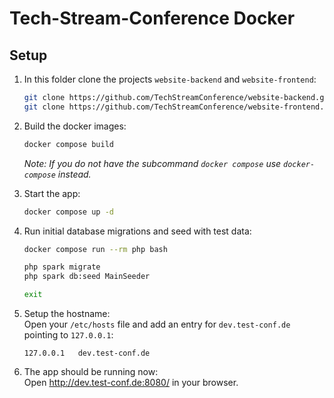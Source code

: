# Tech-Stream-Conference Docker

## Setup

1) In this folder clone the projects `website-backend` and `website-frontend`:

    ```sh
    git clone https://github.com/TechStreamConference/website-backend.git
    git clone https://github.com/TechStreamConference/website-frontend.git
    ```

2) Build the docker images:

    ```sh
    docker compose build
    ```

    _Note: If you do not have the subcommand `docker compose` use `docker-compose` instead._

3) Start the app:

    ```sh
    docker compose up -d
    ```

4) Run initial database migrations and seed with test data:

    ```sh
    docker compose run --rm php bash

    php spark migrate
    php spark db:seed MainSeeder

    exit
    ```

5) Setup the hostname:  
    Open your `/etc/hosts` file and add an entry for `dev.test-conf.de` pointing to `127.0.0.1`:

    ```hosts
    127.0.0.1   dev.test-conf.de
    ```

6) The app should be running now:  
    Open <http://dev.test-conf.de:8080/> in your browser.
